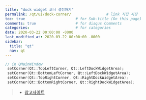 ```yaml
---
title: "dock widget 코너 설정하기"
permalink: /qt/ui/dock-corner/                # link 직접 지정
toc: true                       # for Sub-title (On this page)
comments: true                  # for disqus Comments
categories:                     # for categories
date: 2020-03-22 00:00:00 -0000
last_modified_at: 2020-03-22 00:00:00 -0000
sidebar:
  title: "qt"
  nav: qt
---
```


```cpp
// in QMainWindow
 setCorner(Qt::TopLeftCorner, Qt::LeftDockWidgetArea);
 setCorner(Qt::BottomLeftCorner, Qt::LeftDockWidgetArea);
 setCorner(Qt::TopRightCorner, Qt::RightDockWidgetArea);
 setCorner(Qt::BottomRightCorner, Qt::RightDockWidgetArea);
```

> * [참고사이트](https://doc.qt.io/archives/4.6/qt4-mainwindow.html)